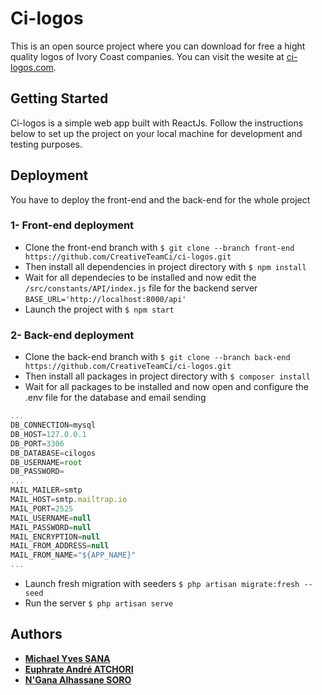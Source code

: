 # Ci-logos

This is an open source project where you can download for free a hight quality logos of Ivory Coast companies. You can visit the wesite at [ci-logos.com](https://ci-logos.com).
## Getting Started

Ci-logos is a simple web app built with ReactJs. Follow the instructions below to set up the project on your local machine for development and testing purposes.
## Deployment
You have to deploy the front-end and the back-end for the whole project

### 1- Front-end deployment
- Clone the front-end branch with
    `$ git clone --branch front-end https://github.com/CreativeTeamCi/ci-logos.git`
- Then install all dependencies in project directory with
    `$ npm install`
- Wait for all dependecies to be installed and now edit the `/src/constants/API/index.js` file for the backend server
    `BASE_URL='http://localhost:8000/api'`
- Launch the project with
    `$ npm start`

### 2- Back-end deployment
- Clone the back-end branch with
    `$ git clone --branch back-end https://github.com/CreativeTeamCi/ci-logos.git`
- Then install all packages in project directory with
    `$ composer install`
- Wait for all packages to be installed and now open and configure the .env file for the database and email sending
```js
...
DB_CONNECTION=mysql
DB_HOST=127.0.0.1
DB_PORT=3306
DB_DATABASE=cilogos
DB_USERNAME=root
DB_PASSWORD=
...
MAIL_MAILER=smtp
MAIL_HOST=smtp.mailtrap.io
MAIL_PORT=2525
MAIL_USERNAME=null
MAIL_PASSWORD=null
MAIL_ENCRYPTION=null
MAIL_FROM_ADDRESS=null
MAIL_FROM_NAME="${APP_NAME}"
...
```
- Launch fresh migration with seeders
    `$ php artisan migrate:fresh --seed`
- Run the server
    `$ php artisan serve`

## Authors
* [**Michael Yves SANA**](https://github.com/SanaMichael)
* [**Euphrate André ATCHORI**](https://github.com/andreatchori) 
* [**N'Gana Alhassane SORO**](https://github.com/AlhassaneSoro)
